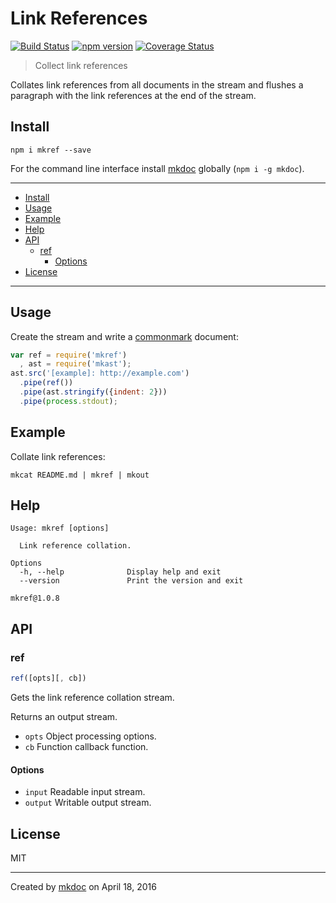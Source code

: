 # Link References

[![Build Status](https://travis-ci.org/mkdoc/mkref.svg?v=3)](https://travis-ci.org/mkdoc/mkref)
[![npm version](http://img.shields.io/npm/v/mkref.svg?v=3)](https://npmjs.org/package/mkref)
[![Coverage Status](https://coveralls.io/repos/mkdoc/mkref/badge.svg?branch=master&service=github&v=3)](https://coveralls.io/github/mkdoc/mkref?branch=master)

> Collect link references

Collates link references from all documents in the stream and flushes a paragraph with the link references at the end of the stream.

## Install

```
npm i mkref --save
```

For the command line interface install [mkdoc][] globally (`npm i -g mkdoc`).

---

- [Install](#install)
- [Usage](#usage)
- [Example](#example)
- [Help](#help)
- [API](#api)
  - [ref](#ref)
    - [Options](#options)
- [License](#license)

---

## Usage

Create the stream and write a [commonmark][] document:

```javascript
var ref = require('mkref')
  , ast = require('mkast');
ast.src('[example]: http://example.com')
  .pipe(ref())
  .pipe(ast.stringify({indent: 2}))
  .pipe(process.stdout);
```

## Example

Collate link references:

```shell
mkcat README.md | mkref | mkout
```

## Help

```
Usage: mkref [options]

  Link reference collation.

Options
  -h, --help              Display help and exit
  --version               Print the version and exit

mkref@1.0.8
```

## API

### ref

```javascript
ref([opts][, cb])
```

Gets the link reference collation stream.

Returns an output stream.

* `opts` Object processing options.
* `cb` Function callback function.

#### Options

* `input` Readable input stream.
* `output` Writable output stream.

## License

MIT

---

Created by [mkdoc](https://github.com/mkdoc/mkdoc) on April 18, 2016

[mkdoc]: https://github.com/mkdoc/mkdoc
[mkparse]: https://github.com/mkdoc/mkparse
[commonmark]: http://commonmark.org
[jshint]: http://jshint.com
[jscs]: http://jscs.info

